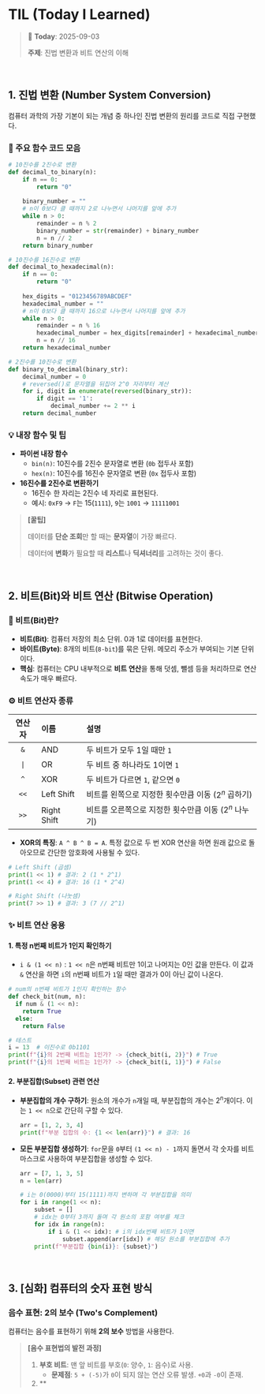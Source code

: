 # TIL (Today I Learned)

> 📅 **Today**: 2025-09-03
>
> **주제**: 진법 변환과 비트 연산의 이해

<br>

## 1. 진법 변환 (Number System Conversion)

컴퓨터 과학의 가장 기본이 되는 개념 중 하나인 진법 변환의 원리를 코드로 직접 구현했다.

### 📝 주요 함수 코드 모음

```python
# 10진수를 2진수로 변환
def decimal_to_binary(n):
    if n == 0:
        return "0"
    
    binary_number = ""
    # n이 0보다 클 때까지 2로 나누면서 나머지를 앞에 추가
    while n > 0:
        remainder = n % 2
        binary_number = str(remainder) + binary_number
        n = n // 2
    return binary_number

# 10진수를 16진수로 변환
def decimal_to_hexadecimal(n):
    if n == 0:
        return "0"
    
    hex_digits = "0123456789ABCDEF"
    hexadecimal_number = ""
    # n이 0보다 클 때까지 16으로 나누면서 나머지를 앞에 추가
    while n > 0:
        remainder = n % 16
        hexadecimal_number = hex_digits[remainder] + hexadecimal_number
        n = n // 16
    return hexadecimal_number

# 2진수를 10진수로 변환
def binary_to_decimal(binary_str):
    decimal_number = 0
    # reversed()로 문자열을 뒤집어 2^0 자리부터 계산
    for i, digit in enumerate(reversed(binary_str)):
        if digit == '1':
            decimal_number += 2 ** i
    return decimal_number
```

### 💡 내장 함수 및 팁

-   **파이썬 내장 함수**
    -   `bin(n)`: 10진수를 2진수 문자열로 변환 (`0b` 접두사 포함)
    -   `hex(n)`: 10진수를 16진수 문자열로 변환 (`0x` 접두사 포함)
-   **16진수를 2진수로 변환하기**
    -   16진수 한 자리는 2진수 네 자리로 표현된다.
    -   예시: `0xF9` → `F`는 15(`1111`), `9`는 `1001` → `11111001`

> **[꿀팁]**
>
> 데이터를 **단순 조회**만 할 때는 **문자열**이 가장 빠르다.
>
> 데이터에 **변화**가 필요할 때 **리스트**나 **딕셔너리**를 고려하는 것이 좋다.

<br>

## 2. 비트(Bit)와 비트 연산 (Bitwise Operation)

### 🤔 비트(Bit)란?

-   **비트(Bit)**: 컴퓨터 저장의 최소 단위. 0과 1로 데이터를 표현한다.
-   **바이트(Byte)**: 8개의 비트(`8-bit`)를 묶은 단위. 메모리 주소가 부여되는 기본 단위이다.
-   **핵심**: 컴퓨터는 CPU 내부적으로 **비트 연산**을 통해 덧셈, 뺄셈 등을 처리하므로 연산 속도가 매우 빠르다.

### ⚙️ 비트 연산자 종류

| 연산자 | 이름         | 설명                                         |
| :----: | :----------- | :------------------------------------------- |
|  `&`   | AND          | 두 비트가 모두 1일 때만 `1`                    |
| `\|`   | OR           | 두 비트 중 하나라도 1이면 `1`                  |
|  `^`   | XOR          | 두 비트가 다르면 `1`, 같으면 `0`               |
|  `<<`  | Left Shift   | 비트를 왼쪽으로 지정한 횟수만큼 이동 ($2^n$ 곱하기) |
|  `>>`  | Right Shift  | 비트를 오른쪽으로 지정한 횟수만큼 이동 ($2^n$ 나누기) |

-   **XOR의 특징**: `A ^ B ^ B = A`. 특정 값으로 두 번 XOR 연산을 하면 원래 값으로 돌아오므로 간단한 암호화에 사용될 수 있다.

```python
# Left Shift (곱셈)
print(1 << 1) # 결과: 2 (1 * 2^1)
print(1 << 4) # 결과: 16 (1 * 2^4)

# Right Shift (나눗셈)
print(7 >> 1) # 결과: 3 (7 // 2^1)
```

### ✨ 비트 연산 응용

#### 1. 특정 n번째 비트가 1인지 확인하기

-   `i & (1 << n)` : `1 << n`은 n번째 비트만 1이고 나머지는 0인 값을 만든다. 이 값과 `&` 연산을 하면 `i`의 n번째 비트가 `1`일 때만 결과가 0이 아닌 값이 나온다.

```python
# num의 n번째 비트가 1인지 확인하는 함수
def check_bit(num, n):
  if num & (1 << n):
    return True
  else:
    return False

# 테스트
i = 13  # 이진수로 0b1101
print(f"{i}의 2번째 비트는 1인가? -> {check_bit(i, 2)}") # True
print(f"{i}의 1번째 비트는 1인가? -> {check_bit(i, 1)}") # False
```

#### 2. 부분집합(Subset) 관련 연산

-   **부분집합의 개수 구하기**: 원소의 개수가 `n`개일 때, 부분집합의 개수는 $2^n$개이다. 이는 `1 << n`으로 간단히 구할 수 있다.

    ```python
    arr = [1, 2, 3, 4]
    print(f"부분 집합의 수: {1 << len(arr)}") # 결과: 16
    ```

-   **모든 부분집합 생성하기**: `for`문을 `0`부터 `(1 << n) - 1`까지 돌면서 각 숫자를 비트마스크로 사용하여 부분집합을 생성할 수 있다.

    ```python
    arr = [7, 1, 3, 5]
    n = len(arr)

    # i는 0(0000)부터 15(1111)까지 변하며 각 부분집합을 의미
    for i in range(1 << n):
        subset = []
        # idx는 0부터 3까지 돌며 각 원소의 포함 여부를 체크
        for idx in range(n):
            if i & (1 << idx): # i의 idx번째 비트가 1이면
                subset.append(arr[idx]) # 해당 원소를 부분집합에 추가
        print(f"부분집합 {bin(i)}: {subset}")
    ```

<br>

## 3. [심화] 컴퓨터의 숫자 표현 방식

### 음수 표현: 2의 보수 (Two's Complement)

컴퓨터는 음수를 표현하기 위해 **2의 보수** 방법을 사용한다.

> **[음수 표현법의 발전 과정]**
>
> 1.  **부호 비트**: 맨 앞 비트를 부호(`0`: 양수, `1`: 음수)로 사용.
>     -   **문제점**: `5 + (-5)`가 `0`이 되지 않는 연산 오류 발생. `+0`과 `-0`이 존재.
> 2.  **
